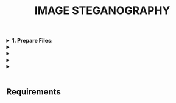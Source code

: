 <h1 align="center"><b>IMAGE STEGANOGRAPHY</b></h1>
<div align="center"><code></code> <code></code></div>

<!-- <br>

##  -->


<!-- <br>
<hr>
<h3><a href=>Notes</a></h3>
<hr> -->

<br>
<br>

<details>
<summary><b><a href=" "> </a>1. Prepare Files:</b></summary><br>

Ensure you have an image file (`pic.jpg`) and the text file (`hidden.txt`) ready in the same directory.

<br><p align="center">※※※※※※※※※※※※</p><br>
</details>


<details>
<summary><b><a href=" "> </a></b></summary><br>


<br><p align="center">※※※※※※※※※※※※</p><br>
</details>


<details>
<summary><b><a href=" "> </a></b></summary><br>


<br><p align="center">※※※※※※※※※※※※</p><br>
</details>


<details>
<summary><b><a href=" "> </a></b></summary><br>


<br><p align="center">※※※※※※※※※※※※</p><br>
</details>


<details>
<summary><b><a href=" "> </a></b></summary><br>


<br><p align="center">※※※※※※※※※※※※</p><br>
</details>


<!-- <br>

**man or help:**
- `` -->

<br>

## Requirements
<!-- Add your requirements here -->

<!-- <br>

## More Info -->

